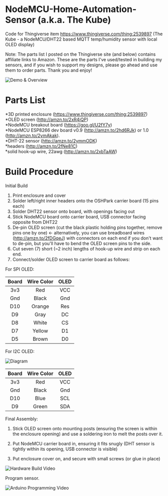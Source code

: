 # NodeMCU-Home-Automation-Sensor (a.k.a. The Kube)
Code for Thingiverse item https://www.thingiverse.com/thing:2539897 (The Kube - a NodeMCU/DHT22 based MQTT temp/humidity sensor with local OLED display)

Note: The parts list I posted on the Thingiverse site (and below) contains affiliate links to Amazon. These are the parts I've used/tested in building my sensors, and if you wish to support my designs, please go ahead and use them to order parts. Thank you and enjoy!

![Demo & Overview](https://youtu.be/VefbT6RuT-4)

# Parts List
  *3D printed enclosure (https://www.thingiverse.com/thing:2539897)  
  *OLED screen (http://amzn.to/2xR4iQP)  
  *NodeMCU breakout board (https://goo.gl/U2fY7y)  
  *NodeMCU ESP8266 dev board v0.9 (http://amzn.to/2hd6RJk) or 1.0 (http://amzn.to/2ymAkak).  
  *DHT-22 sensor (http://amzn.to/2ymmODK)  
  *headers (http://amzn.to/2fNe81C)  
  *solid hook-up wire, 22awg (http://amzn.to/2xbTaAW)

# Build Procedure

Initial Build

1. Print enclosure and cover
2. Solder left/right inner headers onto the OSHPark carrier board (15 pins each)
3. Solder DHT22 sensor onto board, with openings facing out
4. Stick NodeMCU board onto carrier board, USB connector facing opposite from DHT22
5. De-pin OLED screen (cut the black plastic holding pins together, remove pins one by one) <- alternatively, you can use breadboard wires (http://amzn.to/2fDGqeJ) with connectors on each end if you don't want to de-pin, but you'll have to bend the OLED screen pins to the side.
6. Cut seven (7) short (~2 inch) lengths of hook-up wire and strip on each end.
7. Connect/solder OLED screen to carrier board as follows:

For SPI OLED:

| Board | Wire Color | OLED  |  
|:-------:|:-----:|:-----:|  
| 3v3 |  Red | VCC|    
| Gnd |  Black  | Gnd |  
| D10 |  Orange |  Res |  
| D9 |  Gray  |  DC  |  
| D8 |  White  |  CS  |  
| D7 | Yellow  | D1  |  
| D5 | Brown  |  D0  |  

For I2C OLED:

![Diagram](https://github.com/bkpsu/NodeMCU-Home-Automation-Sensor/raw/master/OLED%20I2C%20Hookup.png)

| Board | Wire Color | OLED  |  
|:-------:|:-----:|:-----:|  
| 3v3 |  Red | VCC|    
| Gnd |  Black  | Gnd | 
| D10 | Blue | SCL |
| D9 | Green | SDA |  


Final Assembly:

1. Stick OLED screen onto mounting posts (ensuring the screen is within the enclosure opening) and use a soldering iron to melt the posts over it.

2. Put NodeMCU carrier board in, ensuring it fits snugly (DHT sensor is tightly within its opening, USB connector is visible)

3. Put enclosure cover on, and secure with small screws (or glue in place)

![Hardware Build Video](https://youtu.be/fA91LcJRbhI)

Program sensor.

![Arduino Programming Video](https://youtu.be/uDsnqi1Vl4U)


